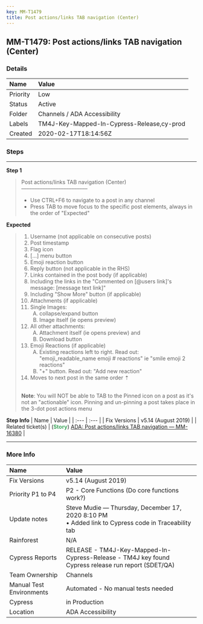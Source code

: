 ```yaml
---
key: MM-T1479
title: Post actions/links TAB navigation (Center)
---
```


## MM-T1479: Post actions/links TAB navigation (Center)

### Details

| Name     | Value                                      |
| :------- | :----------------------------------------- |
| Priority | Low                                        |
| Status   | Active                                     |
| Folder   | Channels / ADA Accessibility               |
| Labels   | TM4J-Key-Mapped-In-Cypress-Release,cy-prod |
| Created  | 2020-02-17T18:14:56Z                       |

### Steps

<hr/>

**Step 1**

> <article>Post actions/links TAB navigation (Center)<br>–––––––––––––––––––––––––<ul><li>Use CTRL+F6 to navigate to a post in any channel</li><li>Press TAB to move focus to the specific post elements, always in the order of "Expected"</li></ul></article>

**Expected**

> <article><ol><li>Username (not applicable on consecutive posts)</li><li>Post timestamp</li><li>Flag icon</li><li>[...] menu button</li><li>Emoji reaction button</li><li>Reply button (not applicable in the RHS)</li><li>Links contained in the post body (if applicable)</li><li>Including the links in the "Commented on [@users link]'s message: [message text link]"</li><li>Including "Show More" button (if applicable)</li><li>Attachments (if applicable)</li><li>Single Images:<ol style="list-style-type: upper-alpha;"><li>collapse/expand button</li><li>Image itself (ie opens preview)</li></ol></li><li>All other attachments:<ol style="list-style-type: upper-alpha;"><li>Attachment itself (ie opens preview) and</li><li>Download button</li></ol></li><li>Emoji Reactions (if applicable)<ol style="list-style-type: upper-alpha;"><li>Existing reactions left to right. Read out: "emoji_readable_name emoji # reactions" ie "smile emoji 2 reactions"</li><li>"+" button. Read out: "Add new reaction"</li></ol></li><li>Moves to next post in the same order ⇡</li></ol><br><strong>Note</strong>: You will NOT be able to TAB to the Pinned icon on a post as it's not an "actionable" icon. Pinning and un-pinning a post takes place in the 3-dot post actions menu</article>

**Step Info**
| Name | Value |
| :--- | :--- |
| Fix Versions | v5.14 (August 2019) |
| Related ticket(s) | (<strong><span style="color: rgb(65, 168, 95);">Story</span></strong>) <a href="https://mattermost.atlassian.net/browse/MM-16380" rel="noopener noreferrer" target="_blank">ADA: Post actions/links TAB navigation — MM-16380</a> |

<hr/>

### More Info

| Name                     | Value                                                                                                 |
| :----------------------- | :---------------------------------------------------------------------------------------------------- |
| Fix Versions             | v5.14 (August 2019)                                                                                   |
| Priority P1 to P4        | P2 - Core Functions (Do core functions work?)                                                         |
| Update notes             | Steve Mudie — Thursday, December 17, 2020 8:10 PM<br>• Added link to Cypress code in Traceability tab |
| Rainforest               | N/A                                                                                                   |
| Cypress Reports          | RELEASE - TM4J-Key-Mapped-In-Cypress-Release - TM4J key found Cypress release run report (SDET/QA)    |
| Team Ownership           | Channels                                                                                              |
| Manual Test Environments | Automated - No manual tests needed                                                                    |
| Cypress                  | in Production                                                                                         |
| Location                 | ADA Accessibility                                                                                     |
